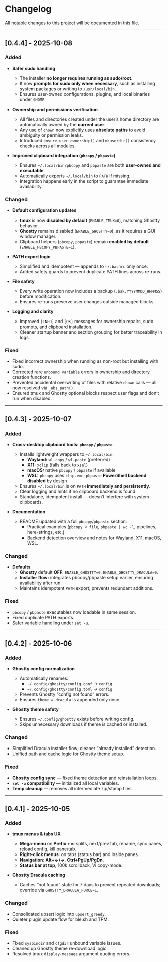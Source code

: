 # Changelog

All notable changes to this project will be documented in this file.

---

## [0.4.4] - 2025-10-08

### Added

* **Safer sudo handling**
  * The installer **no longer requires running as sudo/root**.
  * It now **prompts for sudo only when necessary**, such as installing system packages or writing to `/usr/local/bin`.
  * Ensures user-owned configurations, plugins, and local binaries under `$HOME`.

* **Ownership and permissions verification**
  * All files and directories created under the user’s home directory are automatically owned by the **current user**.
  * Any use of `chown` now explicitly uses **absolute paths** to avoid ambiguity or permission leaks.
  * Introduced `ensure_user_ownership()` and `mkuserdir()` consistency checks across all modules.

* **Improved clipboard integration (`pbcopy` / `pbpaste`)**
  * Ensures `~/.local/bin/pbcopy` and `pbpaste` are both **user-owned and executable**.
  * Automatically exports `~/.local/bin` to `PATH` if missing.
  * Integration happens early in the script to guarantee immediate availability.

### Changed

* **Default configuration updates**
  * **tmux** is now **disabled by default** (`ENABLE_TMUX=0`), matching Ghostty behavior.
  * **Ghostty** remains disabled (`ENABLE_GHOSTTY=0`), as it requires a GUI window manager.
  * Clipboard helpers (`pbcopy`, `pbpaste`) remain **enabled by default** (`ENABLE_PBCOPY_PBPASTE=1`).

* **PATH export logic**
  * Simplified and idempotent — appends to `~/.bashrc` only once.
  * Added safety guards to prevent duplicate PATH lines across re-runs.

* **File safety**
  * Every write operation now includes a backup (`.bak.YYYYMMDD_HHMMSS`) before modification.
  * Ensures re-runs preserve user changes outside managed blocks.

* **Logging and clarity**
  * Improved `[INFO]` and `[OK]` messages for ownership repairs, sudo prompts, and clipboard installation.
  * Cleaner startup banner and section grouping for better traceability in logs.

### Fixed

* Fixed incorrect ownership when running as non-root but installing with sudo.
* Corrected rare `unbound variable` errors in ownership and directory creation functions.
* Prevented accidental overwriting of files with relative `chown` calls — all now resolved via `_abs_path()`.
* Ensured tmux and Ghostty optional blocks respect user flags and don’t run when disabled.

---

## [0.4.3] - 2025-10-07

### Added

* **Cross-desktop clipboard tools: `pbcopy` / `pbpaste`**
  * Installs lightweight wrappers to `~/.local/bin`:
    * **Wayland:** `wl-copy` / `wl-paste` (preferred)
    * **X11:** `xclip` (falls back to `xsel`)
    * **macOS:** native `pbcopy` / `pbpaste` if available
    * **WSL:** `pbcopy` uses `clip.exe`; `pbpaste` **PowerShell backend disabled** by design
  * Ensures `~/.local/bin` is on `PATH` **immediately and persistently**.
  * Clear logging and hints if no clipboard backend is found.
  * Standalone, idempotent install — doesn’t interfere with system clipboards.

* **Documentation**
  * README updated with a full `pbcopy`/`pbpaste` section:
    * Practical examples (`pbcopy < file`, `pbpaste | wc -l`, pipelines, here-strings, etc.)
    * Backend detection overview and notes for Wayland, X11, macOS, WSL.

### Changed

* **Defaults**
  * **Ghostty** default **OFF**: `ENABLE_GHOSTTY=0`, `ENABLE_GHOSTTY_DRACULA=0`.
  * **Installer flow:** integrates pbcopy/pbpaste setup earlier, ensuring availability after run.
  * Maintains idempotent `PATH` export; prevents redundant additions.

### Fixed

* `pbcopy` / `pbpaste` executables now loadable in same session.
* Fixed duplicate PATH exports.
* Safer variable handling under `set -u`.

---

## [0.4.2] - 2025-10-06

### Added

* **Ghostty config normalization**
  * Automatically renames:
    * `~/.config/ghostty/config.conf` → `config`
    * `~/.config/ghostty/config.toml` → `config`
  * Prevents Ghostty “config not found” errors.
  * Ensures `theme = dracula` is appended only once.

* **Ghostty theme safety**
  * Ensures `~/.config/ghostty` exists before writing config.
  * Skips unnecessary downloads if theme is cached or installed.

### Changed

* Simplified Dracula installer flow; cleaner “already installed” detection.
* Unified path and cache logic for Ghostty theme setup.

### Fixed

* **Ghostty config sync** — fixed theme detection and reinstallation loops.
* **`set -u` compatibility** — initialized all local variables.
* **Temp cleanup** — removes all intermediate zip/stamp files.

---

## [0.4.1] - 2025-10-05

### Added

* **tmux menus & tabs UX**
  * **Mega-menu** on **Prefix + `m`**: splits, next/prev tab, rename, sync panes, reload config, kill pane/tab.
  * **Right-click menus**: on tabs (status bar) and inside panes.
  * **Navigation**: **Alt+←/→**, **Ctrl+PgUp/PgDn**.
  * **Status bar at top**, 100k scrollback, Vi copy-mode.

* **Ghostty Dracula caching**
  * Caches “not found” state for 7 days to prevent repeated downloads; override via `GHOSTTY_DRACULA_FORCE=1`.

### Changed

* Consolidated upsert logic into `upsert_greedy`.
* Quieter plugin update flow for ble.sh and TPM.

### Fixed

* Fixed `sysbindir` and `cfgdir` unbound variable issues.
* Cleaned up Ghostty theme re-download logic.
* Resolved tmux `display-message` argument quoting errors.

